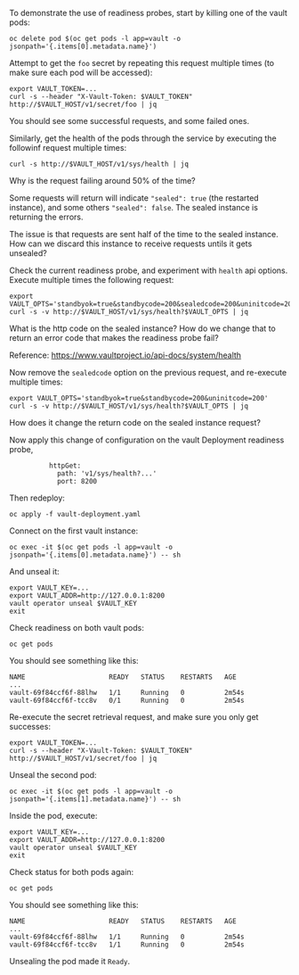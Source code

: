 To demonstrate the use of readiness probes, start by killing one of the vault pods:
```
oc delete pod $(oc get pods -l app=vault -o jsonpath='{.items[0].metadata.name}')
```

Attempt to get the `foo` secret by repeating this request multiple times (to make sure each pod will be accessed):
```
export VAULT_TOKEN=...
curl -s --header "X-Vault-Token: $VAULT_TOKEN" http://$VAULT_HOST/v1/secret/foo | jq
```

You should see some successful requests, and some failed ones.

Similarly, get the health of the pods through the service by executing the followinf request multiple times:
```
curl -s http://$VAULT_HOST/v1/sys/health | jq
```

Why is the request failing around 50% of the time?

Some requests will return will indicate `"sealed": true` (the restarted instance), and some others `"sealed": false`. The sealed instance is returning the errors.

The issue is that requests are sent half of the time to the sealed instance. How can we discard this instance to receive requests untils it gets unsealed?

Check the current readiness probe, and experiment with `health` api options. Execute multiple times the following request:
```
export VAULT_OPTS='standbyok=true&standbycode=200&sealedcode=200&uninitcode=200'
curl -s -v http://$VAULT_HOST/v1/sys/health?$VAULT_OPTS | jq
```

What is the http code on the sealed instance? How do we change that to return an error code that makes the readiness probe fail?

Reference: https://www.vaultproject.io/api-docs/system/health

Now remove the `sealedcode` option on the previous request, and re-execute multiple times:
```
export VAULT_OPTS='standbyok=true&standbycode=200&uninitcode=200'
curl -s -v http://$VAULT_HOST/v1/sys/health?$VAULT_OPTS | jq
```

How does it change the return code on the sealed instance request?

Now apply this change of configuration on the vault Deployment readiness probe, 

```
          httpGet:
            path: 'v1/sys/health?...'
            port: 8200
```

Then redeploy:
```
oc apply -f vault-deployment.yaml
```

Connect on the first vault instance:
```
oc exec -it $(oc get pods -l app=vault -o jsonpath='{.items[0].metadata.name}') -- sh
```

And unseal it:
```
export VAULT_KEY=...
export VAULT_ADDR=http://127.0.0.1:8200
vault operator unseal $VAULT_KEY
exit
```

Check readiness on both vault pods:
```
oc get pods
```

You should see something like this:
```
NAME                     READY   STATUS    RESTARTS   AGE
...
vault-69f84ccf6f-88lhw   1/1     Running   0          2m54s
vault-69f84ccf6f-tcc8v   0/1     Running   0          2m54s
```

Re-execute the secret retrieval request, and make sure you only get successes:
```
export VAULT_TOKEN=...
curl -s --header "X-Vault-Token: $VAULT_TOKEN" http://$VAULT_HOST/v1/secret/foo | jq
```

Unseal the second pod:
```
oc exec -it $(oc get pods -l app=vault -o jsonpath='{.items[1].metadata.name}') -- sh
```

Inside the pod, execute:
```
export VAULT_KEY=...
export VAULT_ADDR=http://127.0.0.1:8200
vault operator unseal $VAULT_KEY
exit
```

Check status for both pods again:
```
oc get pods
```

You should see something like this:
```
NAME                     READY   STATUS    RESTARTS   AGE
...
vault-69f84ccf6f-88lhw   1/1     Running   0          2m54s
vault-69f84ccf6f-tcc8v   1/1     Running   0          2m54s
```

Unsealing the pod made it `Ready`.